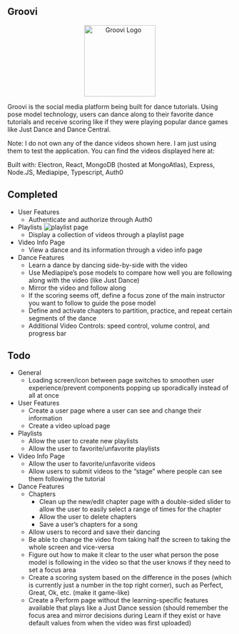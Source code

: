 ## Groovi

<div align="center">
	<img src="https://github.com/emil-velasquez/Groovi/blob/master/media/GrooviLogo.PNG" alt="Groovi Logo" width=160 height=160 />
</div>

Groovi is the social media platform being built for dance tutorials. Using pose model technology, users can dance along to their favorite dance tutorials and receive scoring like if they were playing popular dance games like Just Dance and Dance Central.

Note: I do not own any of the dance videos shown here. I am just using them to test the application. You can find the videos displayed here at: 

Built with: Electron, React, MongoDB (hosted at MongoAtlas), Express, Node.JS, Mediapipe, Typescript, Auth0

## Completed
- User Features
	- Authenticate and authorize through Auth0
- Playlists
![playlist page](https://media.giphy.com/media/CC85BBm2xItararUFy/giphy.gif)
	- Display a collection of videos through a playlist page
- Video Info Page
	- View a dance and its information through a video info page
- Dance Features
	- Learn a dance by dancing side-by-side with the video
	- Use Mediapipe’s pose models to compare how well you are following along with the video (like Just Dance)
	- Mirror the video and follow along
	- If the scoring seems off, define a focus zone of the main instructor you want to follow to guide the pose model
	- Define and activate chapters to partition, practice, and repeat certain segments of the dance
	- Additional Video Controls: speed control, volume control, and progress bar

## Todo
- General
	- Loading screen/icon between page switches to smoothen user experience/prevent components popping up sporadically instead of all at once
- User Features
	- Create a user page where a user can see and change their information
	- Create a video upload page
- Playlists
	- Allow the user to create new playlists
	- Allow the user to favorite/unfavorite playlists
- Video Info Page
	- Allow the user to favorite/unfavorite videos
	- Allow users to submit videos to the “stage” where people can see them following the tutorial
- Dance Features
	- Chapters
		- Clean up the new/edit chapter page with a double-sided slider to allow the user to easily select a range of times for the chapter
		- Allow the user to delete chapters
		- Save a user’s chapters for a song
	- Allow users to record and save their dancing
	- Be able to change the video from taking half the screen to taking the whole screen and vice-versa
	- Figure out how to make it clear to the user what person the pose model is following in the video so that the user knows if they need to set a focus area
	- Create a scoring system based on the difference in the poses (which is currently just a number in the top right corner), such as Perfect, Great, Ok, etc. (make it game-like)
	- Create a Perform page without the learning-specific features available that plays like a Just Dance session (should remember the focus area and mirror decisions during Learn if they exist or have default values from when the video was first uploaded)
